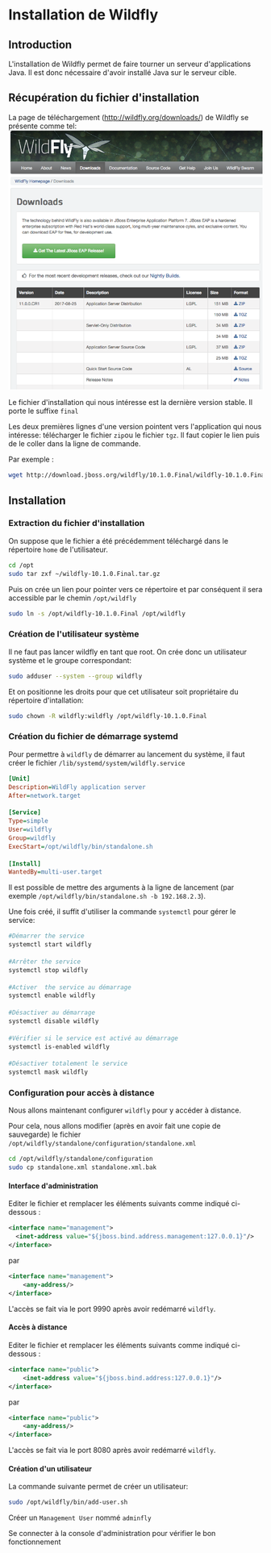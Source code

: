 # Installation de Wildfly
## Introduction

L'installation de Wildfly permet de faire tourner un serveur d'applications Java. Il est donc nécessaire d'avoir installé Java sur le serveur cible.


## Récupération du fichier d'installation

La page de téléchargement (http://wildfly.org/downloads/) de Wildfly se présente comme tel:
![Wildfly-download](images/wildfly-download.png)

Le fichier d'installation qui nous intéresse est la dernière version stable. Il porte le suffixe `final`

Les deux premières lignes d'une version pointent vers l'application qui nous intéresse: télécharger le fichier `zip`ou le fichier `tgz`. Il faut copier le lien puis de le coller dans la ligne de commande.

Par exemple :
```bash
wget http://download.jboss.org/wildfly/10.1.0.Final/wildfly-10.1.0.Final.tar.gz
```

## Installation

### Extraction du fichier d'installation

On suppose que le fichier a été précédemment téléchargé dans le répertoire `home` de l'utilisateur.

```bash
cd /opt
sudo tar zxf ~/wildfly-10.1.0.Final.tar.gz
```

Puis on crée un lien pour pointer vers ce répertoire et par conséquent il sera accessible par le chemin `/opt/wildfly`

```bash
sudo ln -s /opt/wildfly-10.1.0.Final /opt/wildfly
```

### Création de l'utilisateur système

Il ne faut pas lancer wildfly en tant que root. On crée donc un utilisateur système et le groupe correspondant:

```bash
sudo adduser --system --group wildfly
```

Et on positionne les droits pour que cet utilisateur soit propriétaire du répertoire d'intallation:

```bash
sudo chown -R wildfly:wildfly /opt/wildfly-10.1.0.Final
```

### Création du fichier de démarrage systemd

Pour permettre à `wildfly` de démarrer au lancement du système, il faut créer le fichier `/lib/systemd/system/wildfly.service`


```ini
[Unit]
Description=WildFly application server
After=network.target

[Service]
Type=simple
User=wildfly
Group=wildfly
ExecStart=/opt/wildfly/bin/standalone.sh

[Install]
WantedBy=multi-user.target
```

Il est possible de mettre des arguments à la ligne de lancement (par exemple `/opt/wildfly/bin/standalone.sh -b 192.168.2.3`).

Une fois créé, il suffit d'utiliser la commande `systemctl` pour gérer le service:

```bash
#Démarrer the service
systemctl start wildfly

#Arrêter the service
systemctl stop wildfly

#Activer  the service au démarrage
systemctl enable wildfly

#Désactiver au démarrage
systemctl disable wildfly

#Vérifier si le service est activé au démarrage
systemctl is-enabled wildfly

#Désactiver totalement le service
systemctl mask wildfly
```

### Configuration pour accès à distance

Nous allons maintenant configurer `wildfly` pour y accéder à distance.

Pour cela, nous allons modifier (après en avoir fait une copie de sauvegarde) le fichier `/opt/wildfly/standalone/configuration/standalone.xml`

```bash
cd /opt/wildfly/standalone/configuration
sudo cp standalone.xml standalone.xml.bak
```

#### Interface d'administration
Editer le fichier et remplacer les éléments suivants comme indiqué ci-dessous :

```xml
<interface name="management">
  <inet-address value="${jboss.bind.address.management:127.0.0.1}"/>
</interface>
```

par

```xml
<interface name="management">
    <any-address/>
</interface>
```

L'accès se fait via le port 9990 après avoir redémarré `wildfly`.

#### Accès à distance

Editer le fichier et remplacer les éléments suivants comme indiqué ci-dessous :

```xml
<interface name="public">
    <inet-address value="${jboss.bind.address:127.0.0.1}"/>
</interface>
```

par

```xml
<interface name="public">
    <any-address/>
</interface>
```

L'accès se fait via le port 8080 après avoir redémarré `wildfly`.

#### Création d'un utilisateur

La commande suivante permet de créer un utilisateur:

```bash
sudo /opt/wildfly/bin/add-user.sh
```

Créer un `Management User` nommé `adminfly`

Se connecter à la console d'administration pour vérifier le bon fonctionnement
